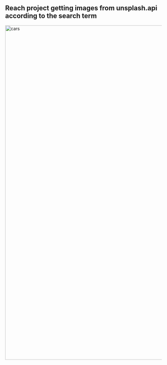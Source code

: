 

## Reach project getting images from unsplash.api according to the search term

<img width="1076" alt="cars" src="https://user-images.githubusercontent.com/15104527/68068817-868bf700-fdad-11e9-9206-65d01434bd0a.png">
